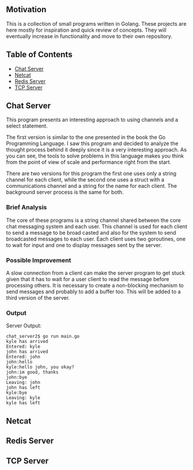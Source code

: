 ## Motivation

This is a collection of small programs written in Golang. These projects are here mostly for inspiration
and quick review of concepts. They will eventually increase in functionality and move to their own repository.

## Table of Contents
- [Chat Server](#chat-server)
- [Netcat](#netcat)
- [Redis Server](#redis-server)
- [TCP Server](#tcp-server)



## Chat Server
This program presents an interesting approach to using channels and a select statement.

The first version is similar to the one presented in the book the Go Programming Language. 
I saw this program and decided to analyze the thought process behind it deeply since it is a very interesting approach. 
As you can see, the tools to solve problems in this language makes you think from the point of view of scale and performance right from
the start.

There are two versions for this program the first one uses only a string channel for each client, while the second one uses a 
struct with a communications channel and a string for the name for each client. The background server process is the same for both.

### Brief Analysis
The core of these programs is a string channel shared between the core chat messaging system and each user. 
This channel is used for each client to send a message to be broad casted and also for the system to send broadcasted 
messages to each user. Each client uses two goroutines, one to wait for input and one to display messages sent by the server.

### Possible Improvement
A slow connection from a client can make the server program to get stuck given that it has to wait for a user client to 
read the message before processing others. It is necessary to create a non-blocking mechanism to send messages and probably 
to add a buffer too. This will be added to a third version of the server.

### Output
Server Output:
```
chat_server2$ go run main.go
kyle has arrived
Entered: kyle
john has arrived
Entered: john
john:hello
kyle:hello john, you okay?
john:im good, thanks
john:bye
Leaving: john
john has left
kyle:bye
Leaving: kyle
kyle has left
```


## Netcat












## Redis Server












## TCP Server
